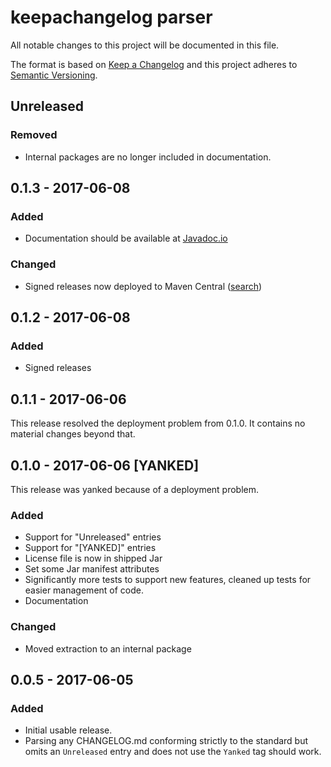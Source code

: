 # keepachangelog parser

All notable changes to this project will be documented in this file.

The format is based on [Keep a Changelog](http://keepachangelog.com/)
and this project adheres to [Semantic Versioning](http://semver.org/).

## Unreleased

### Removed

* Internal packages are no longer included in documentation.

## 0.1.3 - 2017-06-08

### Added

* Documentation should be available at [Javadoc.io](https://javadoc.io/doc/cx.cad.keepachangelog/changelog-parser)

### Changed

* Signed releases now deployed to Maven Central ([search](https://oss.sonatype.org/#nexus-search;quick~changelog-parser))

## 0.1.2 - 2017-06-08

### Added

* Signed releases

## 0.1.1 - 2017-06-06

This release resolved the deployment problem from 0.1.0. It contains no material
changes beyond that.

## 0.1.0 - 2017-06-06 [YANKED]

This release was yanked because of a deployment problem.

### Added

* Support for "Unreleased" entries
* Support for "[YANKED]" entries
* License file is now in shipped Jar
* Set some Jar manifest attributes
* Significantly more tests to support new features, cleaned up tests for easier
  management of code.
* Documentation

### Changed

* Moved extraction to an internal package

## 0.0.5 - 2017-06-05

### Added

* Initial usable release.
* Parsing any CHANGELOG.md conforming strictly to the standard but omits an
  `Unreleased` entry and does not use the `Yanked` tag should work.


<!-- TEMPLATE

## Major.Minor.Patch - YYYY-MM-DD

### Added

### Changed

### Deprecated

### Removed

### Fixed

### Security

-->

